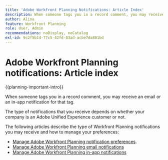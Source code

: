```yaml
---
title: 'Adobe Workfront Planning Notifications: Article Index'
description: When someone tags you in a record comment, you may receive email or in-app notifications for that tag. The type of notifications that you receive depends on whether your company is an Adobe Unified Experience customer or not. The following articles describe the type of Workfront Planning notifications you may receive and how to manage your preferences.
author: Alina
feature: Workfront Planning
role: User, Admin
recommendations: noDisplay, noCatalog
exl-id: 9c2f5b14-77c5-42fd-83ad-acbe7da801bd
---
```


# Adobe Workfront Planning notifications: Article index

<!--add this to major TOC and Planning article index-->

{{planning-important-intro}}

When someone tags you in a record comment, you may receive an email or an in-app notification for that tag. 

The type of notifications that you receive depends on whether your company is an Adobe Unified Experience customer or not. 

The following articles describe the type of Workfront Planning notifications you may receive and how to manage your preferences: 

* [Manage Adobe Workfront Planning notification preferences](/help/quicksilver/planning/notifications/manage-notification-preferences.md). 
* [Manage Adobe Workfront Planning email notifications](/help/quicksilver/planning/notifications/manage-planning-email-notifications.md)
* [Manage Adobe Workfront Planning in-app notifications](/help/quicksilver/planning/notifications/manage-planning-in-app-notifications.md)

